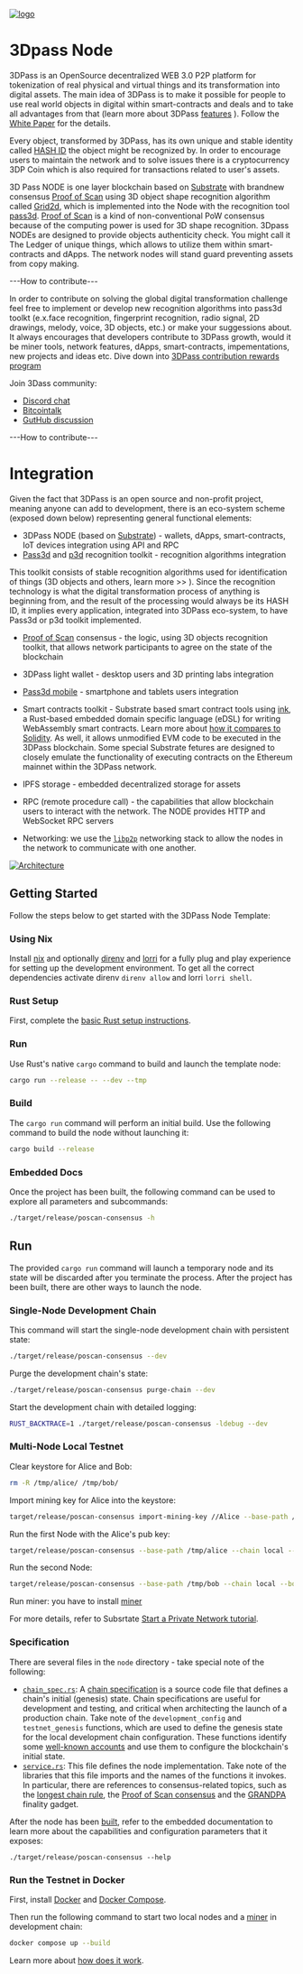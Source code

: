 
[![logo](https://3dpass.org/assets/img/3DPass_on_the_moon.png)](https://3dpass.org) 

# 3Dpass Node

3DPass is an OpenSource decentralized WEB 3.0 P2P platform for tokenization of real physical and virtual things and its transformation into digital assets. The main idea of 3DPass is to make it possible for people to use real world objects in digital within smart-contracts and deals and to take all advantages from that (learn more about 3DPass [features](https://3dpass.org/features.html) ). Follow the [White Paper](https://3dpass.org/3DPass_white_paper.pdf) for the details.

Every object, transformed by 3DPass, has its own unique and stable identity called [HASH ID](https://github.com/3Dpass/3DP/wiki/HASH-ID-vs-NFT-difference) the object might be recognized by. In order to encourage users to maintain the network and to solve issues there is a cryptocurrency 3DP Coin which is also required for transactions related to user's assets. 

3D Pass NODE is one layer blockchain based on [Substrate](https://www.substrate.io/) with brandnew consensus [Proof of Scan](https://3dpass.org/proof_of_scan.html) using 3D object shape recognition algorithm called [Grid2d](https://3dpass.org/grid2d.html), which is implemented into the Node with the recognition tool [pass3d](https://github.com/3Dpass/pass3d). [Proof of Scan](https://3dpass.org/proof_of_scan.html) is a kind of non-conventional PoW consensus because of the computing power is used for 3D shape recognition. 3Dpass NODEs are designed to provide objects authenticity check. You might call it The Ledger of unique things, which allows to utilize them within smart-contracts and dApps. The network nodes will stand guard preventing assets from copy making. 

---How to contribute---

In order to contribute on solving the global digital transformation challenge feel free to implement or develop new recognition algorithms into pass3d toolkt (e.x.face recognition, fingerprint recognition, radio signal, 2D drawings, melody, voice, 3D objects, etc.) or make your suggessions about. It always encourages that developers contribute to 3DPass growth, would it be miner tools, network features, dApps, smart-contracts, impementations, new projects and ideas etc. Dive down into [3DPass contribution rewards program](https://3dpass.org/distribution.html#contribution)

Join 3Dass community: 
- [Discord chat](https://discord.gg/u24WkXcwug)
- [Bitcointalk](https://bitcointalk.org/index.php?topic=5382009.0)
- [GutHub discussion](https://github.com/3Dpass/3DP/discussions/4)

---How to contribute---

# Integration

 Given the fact that 3DPass is an open source and non-profit project, meaning anyone can add to development, there is an eco-system scheme (exposed down below) representing general functional elements: 

- 3DPass NODE (based on [Substrate](https://substrate.io/)) - wallets, dApps, smart-contracts, IoT devices integration using API and RPC
- [Pass3d](https://github.com/3Dpass/pass3d) and [p3d](https://github.com/3Dpass/p3d) recognition toolkit - recognition algorithms integration

This toolkit consists of stable recognition algorithms used for identification of things (3D objects and others, learn more >> ). Since the recognition technology is what the digital transformation process of anything is beginning from, and the result of the processing would always be its HASH ID, it implies every application, integrated into 3DPass eco-system, to have Pass3d or p3d toolkit implemented. 

- [Proof of Scan](https://3dpass.org/proof_of_scan.html) consensus - the logic, using 3D objects recognition toolkit, that allows network participants to agree on the state of the blockchain

- 3DPass light wallet - desktop users and 3D printing labs integration
- [Pass3d mobile](https://github.com/3Dpass/threedpass) - smartphone and tablets users integration
- Smart contracts toolkit - Substrate based smart contract tools using [ink](https://paritytech.github.io/ink-docs/), a Rust-based embedded domain specific language (eDSL) for writing WebAssembly smart contracts. Learn more about [how it compares to Solidity](https://paritytech.github.io/ink-docs/ink-vs-solidity). As well, it allows unmodified EVM code to be executed in the 3DPass blockchain. Some special Substrate fetures are designed to closely emulate the functionality of executing contracts on the Ethereum mainnet within the 3DPass network. 
- IPFS storage - embedded decentralized storage for assets 
- RPC (remote procedure call) - the capabilities that allow blockchain users to interact with the network. The NODE provides HTTP and WebSocket RPC servers
- Networking: we use the [`libp2p`](https://libp2p.io/) networking stack to allow the
  nodes in the network to communicate with one another.

[![Architecture](https://3dpass.org/assets/img/eco_system.png)](https://3dpass.org/features.html#integration) 


## Getting Started

Follow the steps below to get started with the 3DPass Node Template:

### Using Nix

Install [nix](https://nixos.org/) and optionally [direnv](https://github.com/direnv/direnv) and
[lorri](https://github.com/target/lorri) for a fully plug and play experience for setting up the
development environment. To get all the correct dependencies activate direnv `direnv allow` and
lorri `lorri shell`.

### Rust Setup

First, complete the [basic Rust setup instructions](./docs/rust-setup.md).

### Run

Use Rust's native `cargo` command to build and launch the template node:

```sh
cargo run --release -- --dev --tmp
```

### Build

The `cargo run` command will perform an initial build. Use the following command to build the node
without launching it:

```sh
cargo build --release
```

### Embedded Docs

Once the project has been built, the following command can be used to explore all parameters and
subcommands:

```sh
./target/release/poscan-consensus -h
```

## Run

The provided `cargo run` command will launch a temporary node and its state will be discarded after
you terminate the process. After the project has been built, there are other ways to launch the
node.

### Single-Node Development Chain

This command will start the single-node development chain with persistent state:

```bash
./target/release/poscan-consensus --dev
```

Purge the development chain's state:

```bash
./target/release/poscan-consensus purge-chain --dev
```

Start the development chain with detailed logging:

```bash
RUST_BACKTRACE=1 ./target/release/poscan-consensus -ldebug --dev
```

### Multi-Node Local Testnet

Clear keystore for Alice and Bob: 

```bash
rm -R /tmp/alice/ /tmp/bob/
```
Import mining key for Alice into the keystore: 
```bash
target/release/poscan-consensus import-mining-key //Alice --base-path /tmp/alice
```
Run the first Node with the Alice's pub key:
```bash
target/release/poscan-consensus --base-path /tmp/alice --chain local --alice --port 30333 --ws-port 9944 --rpc-port 9933 --unsafe-rpc-external --node-key 0000000000000000000000000000000000000000000000000000000000000001 --validator -lposcan=debug --author 0xd43593c715fdd31c61141abd04a99fd6822c8558854ccde39a5684e7a56da27d
```
Run the second Node: 
```bash
target/release/poscan-consensus --base-path /tmp/bob --chain local --bob --port 30334 --ws-port 9945 --rpc-port 9934  --bootnodes /ip4/127.0.0.1/tcp/30333/p2p/12D3KooWEyoppNCUx8Yx66oV9fJnriXwCcXwDDUA2kj6vnc6iDEp --validator
```
Run miner:
you have to install [miner](https://github.com/3Dpass/miner)

For more details, refer to Subsrtate
[Start a Private Network tutorial](https://docs.substrate.io/tutorials/v3/private-network).

### Specification

There are several files in the `node` directory - take special note of the following:

- [`chain_spec.rs`](./nodes/poscan-consensus/src/chain_spec.rs): A
  [chain specification](https://docs.substrate.io/v3/runtime/chain-specs) is a
  source code file that defines a chain's initial (genesis) state. Chain specifications
  are useful for development and testing, and critical when architecting the launch of a
  production chain. Take note of the `development_config` and `testnet_genesis` functions, which
  are used to define the genesis state for the local development chain configuration. These
  functions identify some
  [well-known accounts](https://docs.substrate.io/v3/tools/subkey#well-known-keys)
  and use them to configure the blockchain's initial state.
- [`service.rs`](./nodes/poscan-consensus/src/service.rs): This file defines the node implementation. Take note of
  the libraries that this file imports and the names of the functions it invokes. In particular,
  there are references to consensus-related topics, such as the
  [longest chain rule](https://docs.substrate.io/v3/advanced/consensus#longest-chain-rule),
  the [Proof of Scan consensus](https://3dpass.org/proof_of_scan.html) and the
  [GRANDPA](https://docs.substrate.io/v3/advanced/consensus#grandpa) finality
  gadget.

After the node has been [built](#build), refer to the embedded documentation to learn more about the
capabilities and configuration parameters that it exposes:

```shell
./target/release/poscan-consensus --help
```

### Run the Testnet in Docker

First, install [Docker](https://docs.docker.com/get-docker/) and
[Docker Compose](https://docs.docker.com/compose/install/).

Then run the following command to start two local nodes and a [miner](https://github.com/3Dpass/miner) in development chain:

```bash
docker compose up --build
```
Learn more about [how does it work](https://3dpass.org/testnet.html).
